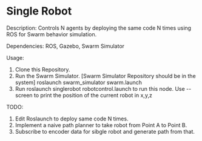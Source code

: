 # Single Robot
Description: Controls N agents by deploying the same code N times using ROS for Swarm behavior simulation.

Dependencies: ROS, Gazebo, Swarm Simulator

Usage:
1. Clone this Repository.
2. Run the Swarm Simulator. [Swarm Simulator Repository should be in the system]
	roslaunch swarm_simulator swarm.launch
3. Run roslaunch singlerobot robotcontrol.launch to run this node.
	Use --screen to print the position of the current robot in x,y,z

TODO:
1. Edit Roslaunch to deploy same code N times.
2. Implement a naive path planner to take robot from Point A to Point B.
2. Subscribe to encoder data for sibgle robot and generate path from that.
